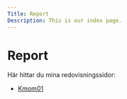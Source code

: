 ```yaml
---
Title: Report
Description: This is our index page.
---
```


Report
===============================

Här hittar du mina redovisningssidor:

* [Kmom01](report/kmom01)
